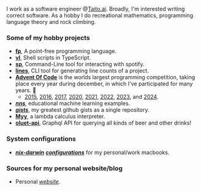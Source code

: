 I work as a software engineer @[Taito.ai](https://www.taito.ai).
Broadly, I'm interested writing correct software.
As a hobby I do recreational mathematics, programming language theory and rock climbing.

### Some of my hobby projects
- [**fp**](https://github.com/japiirainen/fp), A point-free programming language.
- [**vl**](https://github.com/japiirainen/vl), Shell scripts in TypeScript.
- [**sp**](https://github.com/japiirainen/sp), Command-Line tool for interacting with spotify.
- [**lines**](https://github.com/japiirainen/lines), CLI tool for generating line counts of a project.
- [**Advent Of Code**](https://adventofcode.com/) is the worlds largest programming competition, taking place every year during december, in which I've participated for many years. 🎄
  - [2015](https://github.com/japiirainen/aoc-2015), [2016](https://github.com/japiirainen/aoc-2016), [2017](https://github.com/japiirainen/aoc-2017), [2020](https://github.com/japiirainen/aoc-2020), [2021](https://github.com/japiirainen/aoc-2021), [2022](https://github.com/japiirainen/aoc-2022), [2023](https://github.com/japiirainen/aoc-2023), and [2024](https://github.com/japiirainen/aoc-2024).
- [***nns***](https://github.com/japiirainen/nns), educational machine learning examples.
- [***gists***](https://github.com/japiirainen/gists), my greatest github gists as a single repository.
- [**Myy**](https://github.com/japiirainen/myy), a lambda calculus interpreter.
- [**oluet-api**](https://github.com/japiirainen/go-oluet-api), Graphql API for querying all kinds of beer and other drinks!

### System configurations
- [***nix-darwin***](https://github.com/LnL7/nix-darwin) [***configurations***](https://github.com/japiirainen/darwin) for my personal/work macbooks.

### Sources for my personal website/blog
- Personal [*website*](https://github.com/japiirainen/japiirainen.github.io).
